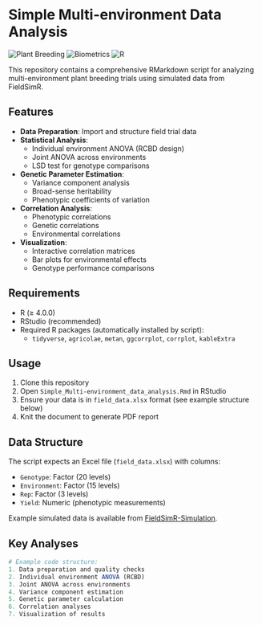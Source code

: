 # Simple Multi-environment Data Analysis

![Plant Breeding](https://img.shields.io/badge/Field-Phenotyping-green)
![Biometrics](https://img.shields.io/badge/Analysis-ANOVA-blue)
![R](https://img.shields.io/badge/language-R-red)

This repository contains a comprehensive RMarkdown script for analyzing multi-environment plant breeding trials using simulated data from FieldSimR.

## Features

- **Data Preparation**: Import and structure field trial data
- **Statistical Analysis**:
  - Individual environment ANOVA (RCBD design)
  - Joint ANOVA across environments
  - LSD test for genotype comparisons
- **Genetic Parameter Estimation**:
  - Variance component analysis
  - Broad-sense heritability
  - Phenotypic coefficients of variation
- **Correlation Analysis**:
  - Phenotypic correlations
  - Genetic correlations
  - Environmental correlations
- **Visualization**:
  - Interactive correlation matrices
  - Bar plots for environmental effects
  - Genotype performance comparisons

## Requirements

- R (≥ 4.0.0)
- RStudio (recommended)
- Required R packages (automatically installed by script):
  - `tidyverse`, `agricolae`, `metan`, `ggcorrplot`, `corrplot`, `kableExtra`

## Usage

1. Clone this repository
2. Open `Simple_Multi-environment_data_analysis.Rmd` in RStudio
3. Ensure your data is in `field_data.xlsx` format (see example structure below)
4. Knit the document to generate PDF report

## Data Structure

The script expects an Excel file (`field_data.xlsx`) with columns:
- `Genotype`: Factor (20 levels)
- `Environment`: Factor (15 levels)
- `Rep`: Factor (3 levels)
- `Yield`: Numeric (phenotypic measurements)

Example simulated data is available from [FieldSimR-Simulation](https://github.com/juniorherenio/Plant-Breeding-and-Biometrics/tree/main/FieldSimR-Simulation).

## Key Analyses

```r
# Example code structure:
1. Data preparation and quality checks
2. Individual environment ANOVA (RCBD)
3. Joint ANOVA across environments  
4. Variance component estimation
5. Genetic parameter calculation
6. Correlation analyses
7. Visualization of results

